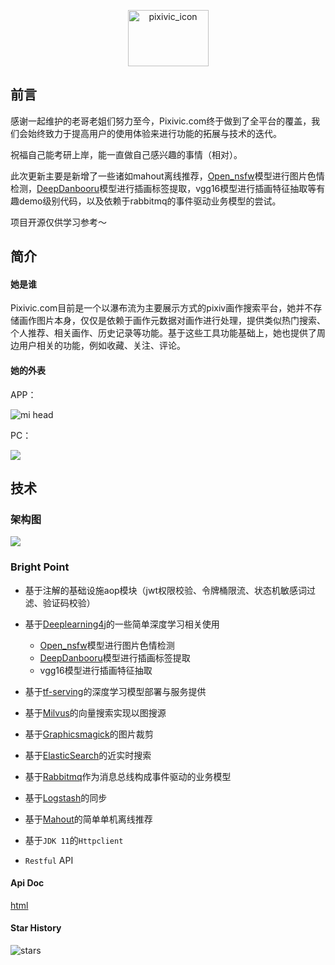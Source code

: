 <p align="center">
<img src="https://pixivic.com/img/icon.9a42bbfa.svg" width = "129" height = "90" alt="pixivic_icon"/>
</p>


## 前言

感谢一起维护的老哥老姐们努力至今，Pixivic.com终于做到了全平台的覆盖，我们会始终致力于提高用户的使用体验来进行功能的拓展与技术的迭代。

祝福自己能考研上岸，能一直做自己感兴趣的事情（相对）。

此次更新主要是新增了一些诸如mahout离线推荐，[Open_nsfw](https://github.com/yahoo/open_nsfw)模型进行图片色情检测，[DeepDanbooru](https://github.com/KichangKim/DeepDanbooru)模型进行插画标签提取，vgg16模型进行插画特征抽取等有趣demo级别代码，以及依赖于rabbitmq的事件驱动业务模型的尝试。

项目开源仅供学习参考～

## 简介

#### 她是谁

Pixivic.com目前是一个以瀑布流为主要展示方式的pixiv画作搜索平台，她并不存储画作图片本身，仅仅是依赖于画作元数据对画作进行处理，提供类似热门搜索、个人推荐、相关画作、历史记录等功能。基于这些工具功能基础上，她也提供了周边用户相关的功能，例如收藏、关注、评论。

#### 她的外表

APP：

![mi head](https://cdn.jsdelivr.net/gh/OysterQAQ/Blog-Image/mi%20head.png)

PC：

![](https://cdn.jsdelivr.net/gh/OysterQAQ/Blog-Image/%E6%88%AA%E5%B1%8F2020-07-16%20%E4%B8%8B%E5%8D%884.21.36-min%20(1).png)

## 技术

### 架构图

![](https://s1.ax1x.com/2020/08/26/dRdNPH.png)

### Bright Point

- 基于注解的基础设施aop模块（jwt权限校验、令牌桶限流、状态机敏感词过滤、验证码校验）
- 基于[Deeplearning4j](https://github.com/eclipse/deeplearning4j)的一些简单深度学习相关使用

  * [Open_nsfw](https://github.com/yahoo/open_nsfw)模型进行图片色情检测
  * [DeepDanbooru](https://github.com/KichangKim/DeepDanbooru)模型进行插画标签提取
  * vgg16模型进行插画特征抽取

- 基于[tf-serving](https://github.com/tensorflow/serving)的深度学习模型部署与服务提供
- 基于[Milvus](https://github.com/milvus-io/milvus/)的向量搜索实现以图搜源
- 基于[Graphicsmagick](http://www.graphicsmagick.org/)的图片裁剪
- 基于[ElasticSearch](https://www.elastic.co/elasticsearch/)的近实时搜索
- 基于[Rabbitmq](https://www.rabbitmq.com/)作为消息总线构成事件驱动的业务模型
- 基于[Logstash](https://www.elastic.co/logstash)的同步
- 基于[Mahout](https://mahout.apache.org/)的简单单机离线推荐
- 基于`JDK 11`的`Httpclient`
- `Restful` API

#### Api Doc

[html](https://github.com/OysterQAQ/Pixiv-Illustration-Collection-Backend/blob/master/Pixivic.com%20Api%20Doc.html)

#### Star History

![stars](https://starchart.cc/OysterQAQ/Pixiv-Illustration-Collection-Backend.svg)
